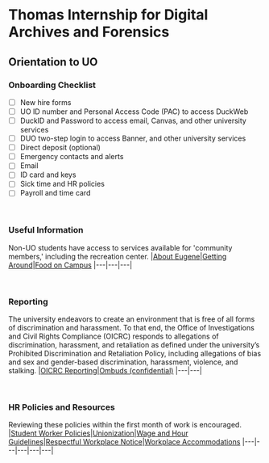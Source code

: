 # Thomas Internship for Digital Archives and Forensics

## Orientation to UO

### Onboarding Checklist
- [ ] New hire forms
- [ ] UO ID number and Personal Access Code (PAC) to access DuckWeb
- [ ] DuckID and Password to access email, Canvas, and other university services
- [ ] DUO two-step login to access Banner, and other university services
- [ ] Direct deposit (optional)
- [ ] Emergency contacts and alerts
- [ ] Email
- [ ] ID card and keys
- [ ] Sick time and HR policies
- [ ] Payroll and time card

<br>

### Useful Information
Non-UO students have access to services available for 'community members,' including the recreation center.
|[About Eugene](https://around.uoregon.edu/eugene)|[Getting Around](https://studentlife.uoregon.edu/gettingaround)|[Food on Campus](https://emu.uoregon.edu/food)
|---|---|---|

<br>

### Reporting
The university endeavors to create an environment that is free of all forms of discrimination and harassment. To that end, the Office of Investigations and Civil Rights Compliance (OICRC) responds to allegations of discrimination, harassment, and retaliation as defined under the university’s Prohibited Discrimination and Retaliation Policy, including allegations of bias and sex and gender-based discrimination, harassment, violence, and stalking.
|[OICRC Reporting](https://investigations.uoregon.edu/reporting)|[Ombuds (confidential)](https://ombuds.uoregon.edu/)
|---|---|

<br>

### HR Policies and Resources
Reviewing these policies within the first month of work is encouraged.
|[Student Worker Policies](https://hr.uoregon.edu/policies-and-procedures-student-workers)|[Unionization](https://hr.uoregon.edu/uo-student-workers)|[Wage and Hour Guidelines](https://hr.uoregon.edu/wage-and-hour-laws-and-guidelines)|[Respectful Workplace Notice](https://hr.uoregon.edu/respectful-workplace-notice)|[Workplace Accommodations](https://hr.uoregon.edu/workplace-accommodations)
|---|---|---|---|---|
